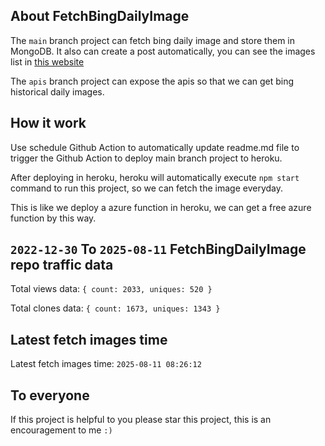 ## About FetchBingDailyImage

The `main` branch project can fetch bing daily image and store them in MongoDB.
It also can create a post automatically, you can see the images list in [this website](https://oursalbum.netlify.app)

The `apis` branch project can expose the apis so that we can get bing historical daily images.

## How it work

Use schedule Github Action to automatically update readme.md file to trigger the Github Action to deploy main branch project to heroku.

After deploying in heroku, heroku will automatically execute `npm start` command to run this project, so we can fetch the image everyday.

This is like we deploy a azure function in heroku, we can get a free azure function by this way.

## `2022-12-30` To `2025-08-11` FetchBingDailyImage repo traffic data

Total views data: `{ count: 2033, uniques: 520 }`

Total clones data: `{ count: 1673, uniques: 1343 }`

## Latest fetch images time

Latest fetch images time: `2025-08-11 08:26:12`

## To everyone

If this project is helpful to you please star this project, this is an encouragement to me `:)`



